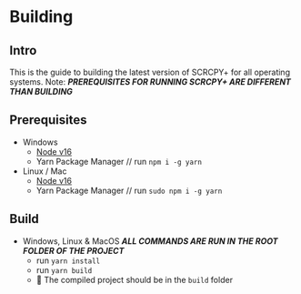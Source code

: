 # Building
## Intro
This is the guide to building the latest version of SCRCPY+ for all operating systems. Note: ***PREREQUISITES FOR RUNNING SCRCPY+ ARE DIFFERENT THAN BUILDING***

## Prerequisites 
- Windows
    - [Node v16](https://nodejs.org/en/)
    - Yarn Package Manager // run `npm i -g yarn`
- Linux / Mac
    - [Node v16](https://nodejs.org/en/)
    - Yarn Package Manager // run `sudo npm i -g yarn`

## Build
- Windows, Linux & MacOS
    ***ALL COMMANDS ARE RUN IN THE ROOT FOLDER OF THE PROJECT***
    - run `yarn install`
    - run `yarn build`
    - 🎉 The compiled project should be in the `build` folder
